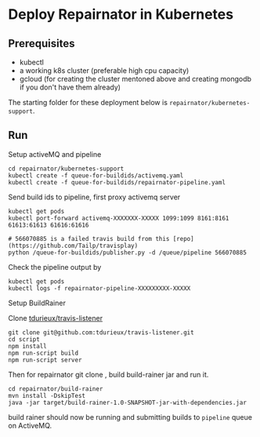 # Deploy Repairnator in Kubernetes

## Prerequisites

* kubectl
* a working k8s cluster (preferable high cpu capacity)
* gcloud (for creating the cluster mentoned above and creating mongodb if you don't have them already)

The starting folder for these deployment below is `repairnator/kubernetes-support`.

## Run
Setup activeMQ and pipeline

```
cd repairnator/kubernetes-support
kubectl create -f queue-for-buildids/activemq.yaml
kubectl create -f queue-for-buildids/repairnator-pipeline.yaml
```

Send build ids to pipeline, first proxy activemq server 

```
kubectl get pods
kubectl port-forward activemq-XXXXXXX-XXXXX 1099:1099 8161:8161 61613:61613 61616:61616

# 566070885 is a failed travis build from this [repo](https://github.com/Tailp/travisplay)
python /queue-for-buildids/publisher.py -d /queue/pipeline 566070885
```

Check the pipeline output by

```
kubectl get pods 
kubectl logs -f repairnator-pipeline-XXXXXXXXX-XXXXX
```

Setup BuildRainer

Clone [tdurieux/travis-listener](https://github.com/tdurieux/travis-listener)
```
git clone git@github.com:tdurieux/travis-listener.git
cd script
npm install
npm run-script build
npm run-script server
```

Then for repairnator git clone , build build-rainer jar and run it.

```
cd repairnator/build-rainer
mvn install -DskipTest
java -jar target/build-rainer-1.0-SNAPSHOT-jar-with-dependencies.jar
```

build rainer should now be running and submitting builds to `pipeline` queue on ActiveMQ.
